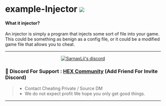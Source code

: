 # example-Injector   [![](https://www.codefactor.io/repository/github/rutkuli/example-injector/badge)](https://www.codefactor.io/repository/github/rutkuli/example-injector)


#### What it injector?
 An injector is simply a program that injects some sort of file into your game. This could be something as benign as a config file, or it could be a modified game file that allows you to cheat.

***
  <p align="center">
    <a href="https://discord.com/users/943374631644045363">
        <img title="Sarnax discord" alt="SarnaxLii's discord" src="https://discord.c99.nl/widget/theme-3/943374631644045363.png"/>
    </a>
</p>


### 💬 Discord For Support : [HEX Community](https://discord.com/users/943374631644045363) (Add Friend For Invite Discord)
> - Contact Cheating Private / Source DM 
> - We do not expect profit We hope you only get good things.
***
